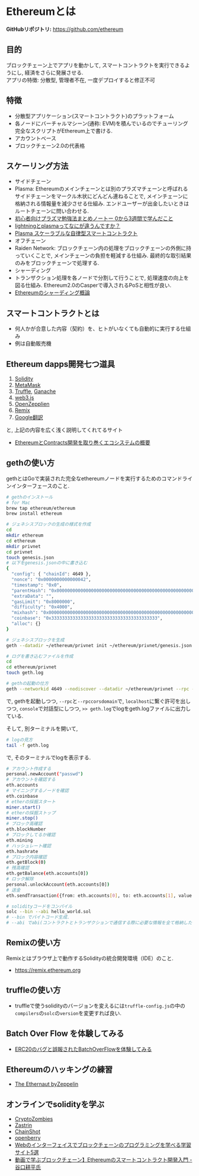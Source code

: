 # Ethereumとは
**GitHubリポジトリ:** https://github.com/ethereum

## 目的
ブロックチェーン上でアプリを動かして, スマートコントラクトを実行できるようにし, 経済をさらに発展させる.  
アプリの特徴: 分散型, 管理者不在, 一度デプロイすると修正不可

## 特徴
- 分散型アプリケーション(スマートコントラクト)のプラットフォーム
- 各ノードにバーチャルマシーン(通称: EVM)を積んでいるのでチューリング完全なスクリプトがEthereum上で書ける.
- アカウントベース
- ブロックチェーン2.0の代表格

## スケーリング方法
- サイドチェーン
 - Plasma: Ethereumのメインチェーンとは別のプラズマチェーンと呼ばれるサイドチェーンをマークル木状にどんどん連ねることで, メインチェーンに格納される情報量を減少させる仕組み. エンドユーザーが出金したいときはルートチェーンに問い合わせる.
 - [初心者向けプラズマ勉強法まとめノートー 0から3週間で学んだこと](https://medium.com/cryptoeconomics-lab/初心者向けプラズマ勉強法まとめノートー-0から3週間で学んだこと-f9d68a4d617f)
 - [lightningとplasmaってなにが違うんですか？](https://delegatecall.com/ja/questions/lightningplasma-d3294ff2-b7f8-4118-a556-a6124ef94097)
 - [Plasma スケーラブルな自律型スマートコントラクト](https://github.com/shogochiai/plasma-whitepaper-jp/blob/master/whitepaper.pdf)
- オフチェーン
 - Raiden Network: ブロックチェーン内の処理をブロックチェーンの外側に持っていくことで, メインチェーンの負担を軽減する仕組み. 最終的な取引結果のみをブロックチェーンで処理する.
- シャーディング
 - トランザクション処理を各ノードで分割して行うことで, 処理速度の向上を図る仕組み. Ethereum2.0のCasperで導入されるPoSと相性が良い.
 - [Ethereumのシャーディング概論](https://www.slideshare.net/bitbankink/ethereum-132664122)


## スマートコントラクトとは
- 何人かが合意した内容（契約）を、ヒトがいなくても自動的に実行する仕組み
 - 例は自動販売機



## Ethereum dapps開発七つ道具
1. [Solidity](https://github.com/ethereum/solidity)
2. [MetaMask](https://github.com/MetaMask/metamask-extension)
3. [Truffle](https://github.com/trufflesuite/truffle), [Ganache](https://github.com/trufflesuite/ganache)
4. [web3.js](https://github.com/ethereum/web3.js)
5. [OpenZepplien](https://github.com/OpenZeppelin/openzeppelin-solidity)
6. [Remix](https://github.com/ethereum/remix)
7. [Google翻訳](https://translate.google.com/?hl=ja)

と, 上記の内容を広く浅く説明してくれてるサイト

- [EthereumとContracts開発を取り巻くエコシステムの概要](https://blockchain.gunosy.io/entry/ethereum-contracts-system)


## gethの使い方
gethとはGoで実装された完全なethereumノードを実行するためのコマンドラインインターフェースのこと.
```bash
# gethのインストール
# for Mac
brew tap ethereum/ethereum
brew install ethereum
```
```bash
# ジェネシスブロックの生成の様式を作成
cd
mkdir ethereum
cd ethereum
mkdir privnet
cd privnet
touch genesis.json
# 以下をgenesis.jsonの中に書き込む
{
  "config": { "chainId": 4649 },
  "nonce": "0x0000000000000042",
  "timestamp": "0x0",
  "parentHash": "0x0000000000000000000000000000000000000000000000000000000000000000",
  "extraData": "",
  "gasLimit": "0x8000000",
  "difficulty": "0x4000",
  "mixhash": "0x0000000000000000000000000000000000000000000000000000000000000000",
  "coinbase": "0x3333333333333333333333333333333333333333",
  "alloc": {}
}
```
```bash
# ジェネシスブロックを生成
geth --datadir ~/ethereum/privnet init ~/ethereum/privnet/genesis.json
```
```bash
# ログを書き込むファイルを作成
cd
cd ethereum/privnet
touch geth.log
```
```bash
# gethの起動の仕方
geth --networkid 4649 --nodiscover --datadir ~/ethereum/privnet --rpc --rpccorsdomain "*" console 2>> ~/ethereum/privnet/geth.log
```
で,
gethを起動しつつ,
`--rpc`と`--rpccorsdomain`で, `localhost`に繋ぐ許可を出しつつ,
`console`で対話型にしつつ,
`>> geth.log`でlogをgeth.logファイルに出力している.

そして, 別ターミナルを開いて,
```bash
# logの見方
tail -f geth.log
```
で, そのターミナルでlogを表示する.
```bash
# アカウント作成する
personal.newAccount("passwd")
# アカウントを確認する
eth.accounts
# マイニングするノードを確認
eth.coinbase
# etherの採掘スタート
miner.start()
# etherの採掘ストップ
miner.stop()
# ブロック高確認
eth.blockNumber
# ブロックしてるか確認
eth.mining
# ハッシュレート確認
eth.hashrate
# ブロック内容確認
eth.getBlock(0)
# 残高確認
eth.getBalance(eth.accounts[0])
# ロック解除
personal.unlockAccount(eth.accounts[0])
# 送金
eth.sendTransaction({from: eth.accounts[0], to: eth.accounts[1], value: web3.toWei(3, "ether")})
```
```bash
# solidityコードをコンパイル
solc --bin --abi hello_world.sol
# --bin でバイトコード生成.
# --abi でabi(コントラクトとトランザクションで通信する際に必要な情報を全て格納したもの)を生成.
```

## Remixの使い方
Remixとはブラウザ上で動作するSolidityの統合開発環境（IDE）のこと.

- https://remix.ethereum.org

## truffleの使い方
- truffleで使うsolidityのバージョンを変えるには`truffle-config.js`の中の`compilers`の`solc`の`version`を変更すれば良い.

## Batch Over Flow を体験してみる
- [ERC20のバグと誤報されたBatchOverFlowを体験してみる](https://y-nakajo.hatenablog.com/entry/2018/05/01/005938)

## Ethereumのハッキングの練習
- [The Ethernaut byZeppelin](https://ethernaut.zeppelin.solutions)

## オンラインでsolidityを学ぶ
- [CryptoZombies](https://cryptozombies.io/jp/)
- [Zastrin](https://www.zastrin.com/)
- [ChainShot](https://www.chainshot.com/)
- [openberry](https://www.openberry.ac/)
- [Webのインターフェイスでブロックチェーンのプログラミングを学べる学習サイト5選]( https://coinchoice.net/5-learning-sites-for-learning-blockchain-programming/)
- [動画で学ぶブロックチェーン】Ethereumのスマートコントラクト開発入門 - 谷口耕平氏]( https://goblockchain.network/2019/03/hello_ethereum_handson/)

